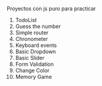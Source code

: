 Proyectos con js puro para practicar

1) TodoList
2) Guess the number
3) Simple router
4) Chronometer
5) Keyboard events
6) Basic Dropdown
7) Basic Slider
8) Form Validation
9) Change Color
10) Memory Game
